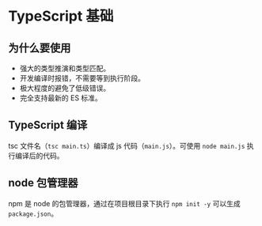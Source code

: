 # TypeScript 基础

## 为什么要使用

- 强大的类型推演和类型匹配。
- 开发编译时报错，不需要等到执行阶段。
- 极大程度的避免了低级错误。
- 完全支持最新的 ES 标准。

## TypeScript 编译

tsc 文件名（`tsc main.ts`）编译成 js 代码（`main.js`）。可使用 `node main.js` 执行编译后的代码。

## node 包管理器

npm 是 node 的包管理器，通过在项目根目录下执行 `npm init -y` 可以生成 `package.json`。